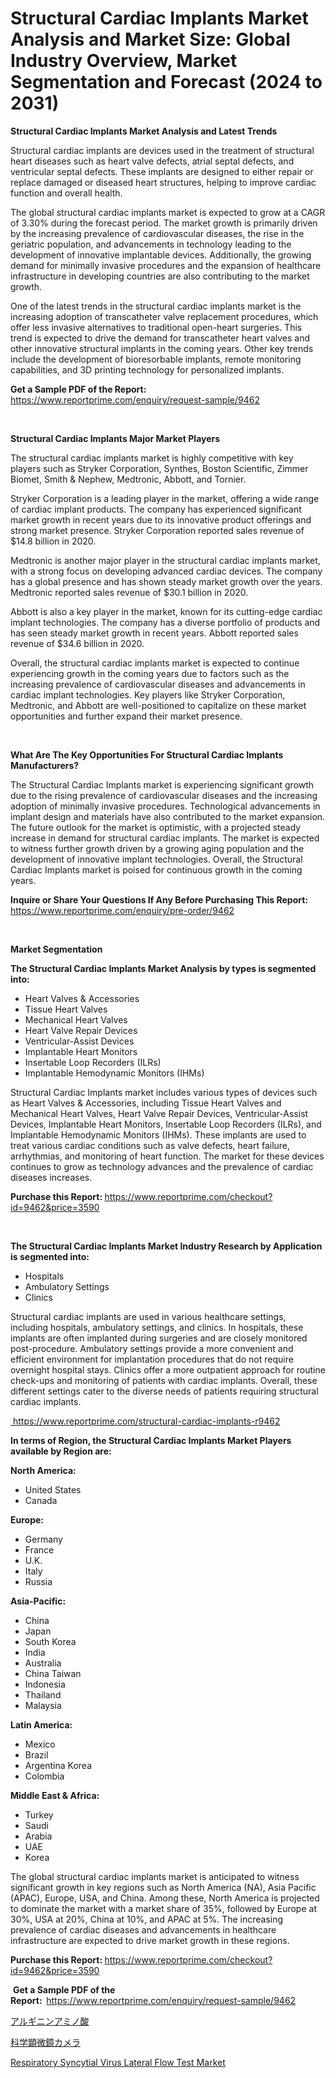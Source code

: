<p><h1>Structural Cardiac Implants Market Analysis and Market Size: Global Industry Overview, Market Segmentation and Forecast (2024 to 2031)</h1></p><p><strong>Structural Cardiac Implants Market Analysis and Latest Trends</strong></p>
<p><p>Structural cardiac implants are devices used in the treatment of structural heart diseases such as heart valve defects, atrial septal defects, and ventricular septal defects. These implants are designed to either repair or replace damaged or diseased heart structures, helping to improve cardiac function and overall health.</p><p>The global structural cardiac implants market is expected to grow at a CAGR of 3.30% during the forecast period. The market growth is primarily driven by the increasing prevalence of cardiovascular diseases, the rise in the geriatric population, and advancements in technology leading to the development of innovative implantable devices. Additionally, the growing demand for minimally invasive procedures and the expansion of healthcare infrastructure in developing countries are also contributing to the market growth.</p><p>One of the latest trends in the structural cardiac implants market is the increasing adoption of transcatheter valve replacement procedures, which offer less invasive alternatives to traditional open-heart surgeries. This trend is expected to drive the demand for transcatheter heart valves and other innovative structural implants in the coming years. Other key trends include the development of bioresorbable implants, remote monitoring capabilities, and 3D printing technology for personalized implants.</p></p>
<p><strong>Get a Sample PDF of the Report:&nbsp;</strong> <a href="https://www.reportprime.com/enquiry/request-sample/9462">https://www.reportprime.com/enquiry/request-sample/9462</a></p>
<p>&nbsp;</p>
<p><strong>Structural Cardiac Implants Major Market Players</strong></p>
<p><p>The structural cardiac implants market is highly competitive with key players such as Stryker Corporation, Synthes, Boston Scientific, Zimmer Biomet, Smith & Nephew, Medtronic, Abbott, and Tornier. </p><p>Stryker Corporation is a leading player in the market, offering a wide range of cardiac implant products. The company has experienced significant market growth in recent years due to its innovative product offerings and strong market presence. Stryker Corporation reported sales revenue of $14.8 billion in 2020.</p><p>Medtronic is another major player in the structural cardiac implants market, with a strong focus on developing advanced cardiac devices. The company has a global presence and has shown steady market growth over the years. Medtronic reported sales revenue of $30.1 billion in 2020.</p><p>Abbott is also a key player in the market, known for its cutting-edge cardiac implant technologies. The company has a diverse portfolio of products and has seen steady market growth in recent years. Abbott reported sales revenue of $34.6 billion in 2020.</p><p>Overall, the structural cardiac implants market is expected to continue experiencing growth in the coming years due to factors such as the increasing prevalence of cardiovascular diseases and advancements in cardiac implant technologies. Key players like Stryker Corporation, Medtronic, and Abbott are well-positioned to capitalize on these market opportunities and further expand their market presence.</p></p>
<p>&nbsp;</p>
<p><strong>What Are The Key Opportunities For Structural Cardiac Implants Manufacturers?</strong></p>
<p><p>The Structural Cardiac Implants market is experiencing significant growth due to the rising prevalence of cardiovascular diseases and the increasing adoption of minimally invasive procedures. Technological advancements in implant design and materials have also contributed to the market expansion. The future outlook for the market is optimistic, with a projected steady increase in demand for structural cardiac implants. The market is expected to witness further growth driven by a growing aging population and the development of innovative implant technologies. Overall, the Structural Cardiac Implants market is poised for continuous growth in the coming years.</p></p>
<p><strong>Inquire or Share Your Questions If Any Before Purchasing This Report:</strong> <a href="https://www.reportprime.com/enquiry/pre-order/9462">https://www.reportprime.com/enquiry/pre-order/9462</a></p>
<p>&nbsp;</p>
<p><strong>Market Segmentation</strong></p>
<p><strong>The Structural Cardiac Implants Market Analysis by types is segmented into:</strong></p>
<p><ul><li>Heart Valves & Accessories</li><li>Tissue Heart Valves</li><li>Mechanical Heart Valves</li><li>Heart Valve Repair Devices</li><li>Ventricular-Assist Devices</li><li>Implantable Heart Monitors</li><li>Insertable Loop Recorders (ILRs)</li><li>Implantable Hemodynamic Monitors (IHMs)</li></ul></p>
<p><p>Structural Cardiac Implants market includes various types of devices such as Heart Valves & Accessories, including Tissue Heart Valves and Mechanical Heart Valves, Heart Valve Repair Devices, Ventricular-Assist Devices, Implantable Heart Monitors, Insertable Loop Recorders (ILRs), and Implantable Hemodynamic Monitors (IHMs). These implants are used to treat various cardiac conditions such as valve defects, heart failure, arrhythmias, and monitoring of heart function. The market for these devices continues to grow as technology advances and the prevalence of cardiac diseases increases.</p></p>
<p><strong>Purchase this Report:&nbsp;</strong><a href="https://www.reportprime.com/checkout?id=9462&price=3590">https://www.reportprime.com/checkout?id=9462&price=3590</a></p>
<p>&nbsp;</p>
<p><strong>The Structural Cardiac Implants Market Industry Research by Application is segmented into:</strong></p>
<p><ul><li>Hospitals</li><li>Ambulatory Settings</li><li>Clinics</li></ul></p>
<p><p>Structural cardiac implants are used in various healthcare settings, including hospitals, ambulatory settings, and clinics. In hospitals, these implants are often implanted during surgeries and are closely monitored post-procedure. Ambulatory settings provide a more convenient and efficient environment for implantation procedures that do not require overnight hospital stays. Clinics offer a more outpatient approach for routine check-ups and monitoring of patients with cardiac implants. Overall, these different settings cater to the diverse needs of patients requiring structural cardiac implants.</p></p>
<p><a href="https://www.reportprime.com/structural-cardiac-implants-r9462">&nbsp;https://www.reportprime.com/structural-cardiac-implants-r9462</a></p>
<p><strong>In terms of Region, the Structural Cardiac Implants Market Players available by Region are:</strong></p>
<p>
    <p> <strong> North America: </strong>
        <ul>
            <li>United States</li>
            <li>Canada</li>
        </ul>
        </p> 
    <p> <strong> Europe: </strong>
        <ul>
            <li>Germany</li>
            <li>France</li>
            <li>U.K.</li>
            <li>Italy</li>
            <li>Russia</li>
        </ul>
        </p> 
    <p> <strong> Asia-Pacific: </strong>
        <ul>
            <li>China</li>
            <li>Japan</li>
            <li>South Korea</li>
            <li>India</li>
            <li>Australia</li>
            <li>China Taiwan</li>
            <li>Indonesia</li>
            <li>Thailand</li>
            <li>Malaysia</li>
        </ul>
        </p> 
    <p> <strong> Latin America: </strong>
        <ul>
            <li>Mexico</li>
            <li>Brazil</li>
            <li>Argentina Korea</li>
            <li>Colombia</li>
        </ul>
        </p> 
    <p> <strong> Middle East & Africa: </strong>
        <ul>
            <li>Turkey</li>
            <li>Saudi</li>
            <li>Arabia</li>
            <li>UAE</li>
            <li>Korea</li>
        </ul>
    </p>
    </p>
<p><p>The global structural cardiac implants market is anticipated to witness significant growth in key regions such as North America (NA), Asia Pacific (APAC), Europe, USA, and China. Among these, North America is projected to dominate the market with a market share of 35%, followed by Europe at 30%, USA at 20%, China at 10%, and APAC at 5%. The increasing prevalence of cardiac diseases and advancements in healthcare infrastructure are expected to drive market growth in these regions.</p></p>
<p><strong>Purchase this Report: </strong><a href="https://www.reportprime.com/checkout?id=9462&price=3590">https://www.reportprime.com/checkout?id=9462&price=3590</a></p>
<p>&nbsp;<strong>Get a Sample PDF of the Report:&nbsp;&nbsp;</strong><a href="https://www.reportprime.com/enquiry/request-sample/9462">https://www.reportprime.com/enquiry/request-sample/9462</a></p>
<p><strong></strong></p>
<p><p><a href="https://github.com/Alenaieme/Market-Research-Report-List-1/blob/main/653856178478.md">アルギニンアミノ酸</a></p><p><a href="https://github.com/AhmadMann1950/Market-Research-Report-List-1/blob/main/375489278479.md">科学顕微鏡カメラ</a></p><p><a href="https://view.publitas.com/reportprime-1/respiratory-syncytial-virus-lateral-flow-test-market-trends-and-market-analysis-forecasted-for-period-2024-2031/">Respiratory Syncytial Virus Lateral Flow Test Market</a></p></p>